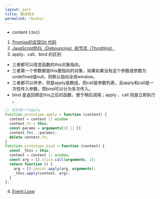 ```yaml
---
layout: post
title: 面试相关
permalink: /books/
---
```


* content
{:toc}

1. [Promise的实现](https://peiyanhuang.github.io/MyBlog/2017/03/10/promise/)[Git 代码](https://github.com/peiyanhuang/learn/blob/master/js/myPromise.js)
2. [JavaScript防抖（Debouncing）和节流（Throttling）](https://peiyanhuang.github.io/MyBlog/2017/02/06/%E5%87%BD%E6%95%B0%E9%98%B2%E6%8A%96%E4%B8%8E%E8%8A%82%E6%B5%81/)
3. apply、call、bind 的区别
  - 三者都可以改变函数的this对象指向。
  - 三者第一个参数都是this要指向的对象，如果如果没有这个参数或参数为undefined或null，则默认指向全局window。
  - 三者都可以传参，但是apply是数组，而call是参数列表，且apply和call是一次性传入参数，而bind可以分为多次传入。
  - bind 是返回绑定this之后的函数，便于稍后调用；apply 、call 则是立即执行 。
```js
// 先实现一个apply
Function.prototype.apply = function (context) {
  context = context || window
  context.fn = this;
  const params = arguments[1] || []
  context.fn(...params);
  delete context.fn;
}
Function.prototype.bind = function (context) {
  const _this = this;
  context = context || window;
  const arg = [].slice.call(arguments, 1);
  return function () {
    arg = [].concat.apply(arg, arguments);
    _this.apply(context, arg);
  }
};
```
4. [Event Loop](https://peiyanhuang.github.io/MyBlog/2019/03/20/event-loop/)